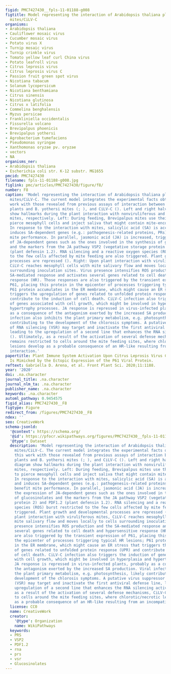 ```yaml
---
figid: PMC7427430__fpls-11-01188-g008
figtitle: Model representing the interaction of Arabidopsis thaliana plants/Brevipalpus
  mites/CiLV-C
organisms:
- Arabidopsis thaliana
- Cauliflower mosaic virus
- Cucumber mosaic virus
- Potato virus X
- Turnip mosaic virus
- Turnip crinkle virus
- Tomato yellow leaf curl China virus
- Potato leafroll virus
- Citrus leprosis virus
- Citrus leprosis virus C
- Passion fruit green spot virus
- Nicotiana tabacum
- Solanum lycopersicum
- Nicotiana benthamiana
- Citrus sinensis
- Nicotiana glutinosa
- Citrus x latifolia
- Commelina benghalensis
- Myzus persicae
- Frankliniella occidentalis
- Fissurella volcano
- Brevipalpus phoenicis
- Brevipalpus yothersi
- Agrobacterium tumefaciens
- Pseudomonas syringae
- Xanthomonas oryzae pv. oryzae
- vectors
- NA
organisms_ner:
- Arabidopsis thaliana
- Escherichia coli str. K-12 substr. MG1655
pmcid: PMC7427430
filename: fpls-11-01188-g008.jpg
figlink: pmc/articles/PMC7427430/figure/f8/
number: F8
caption: 'Model representing the interaction of Arabidopsis thaliana plants/Brevipalpus
  mites/CiLV-C. The current model integrates the experimental facts obtained in this
  work with those revealed from previous assays of interaction between A. thaliana
  plants and B. yothersi mites (; ), and CiLV-C (). Left and right halves of the diagram
  show hallmarks during the plant interaction with nonviruliferous and viruliferous
  mites, respectively. Left: During feeding, Brevipalpus mites use their stylets to
  pierce mesophyll cells and inject saliva that might contain mite-encoded effectors.
  In response to the interaction with mites, salicylic acid (SA) is accumulated and
  induces SA-dependent genes (e.g.: pathogenesis-related proteins, PRs), which benefit
  mite performance. In parallel, jasmonic acid (JA) is increased, triggering the expression
  of JA-dependent genes such as the ones involved in the synthesis of glucosinolates
  and the markers from the JA pathway VSP2 (vegetative storage protein 2) and PDF1.2
  (plant defensin 1.2). RNA silencing and a reactive oxygen species (ROS) burst restricted
  to the few cells affected by mite feeding are also triggered. Plant growth and developmental
  processes are repressed (). Right: Upon plant interaction with viruliferous mites,
  CiLV-C reaches mesophyll cells with mite salivary flow and moves locally to cells
  surrounding inoculation sites. Virus presence intensifies ROS production and the
  SA-mediated response and activates several genes related to cell death and hypersensitive
  response (HR). Those responses are also triggered by the transient expression of
  P61, placing this protein in the epicenter of processes triggering typical HR lesions;
  P61 protein accumulates in the ER membrane, which might cause an ER stress that
  triggers the upregulation of genes related to unfolded protein response (UPR) and
  contribute to the induction of cell death. CiLV-C infection also triggers the induction
  of genes associated with cell growth, which might be involved in hyperplasia and
  hypertrophy processes. JA response is repressed in virus-infected plants, probably
  as a consequence of the antagonism exerted by the increased SA production. Viral
  infection also inhibits the plant primary metabolism, e.g. photosynthesis, likely
  contributing to the development of the chlorosis symptoms. A putative virus suppressor
  of RNA silencing (VSR) may target and inactivate the first antiviral defense line,
  leading to the upregulation of a second line that enhances the RNA silencing activity
  (). Ultimately, as a result of the activation of several defense mechanisms, CiLV-C
  remains restricted to cells around the mite feeding sites, where chlorotic/necrotic
  lesions develop as a probable consequence of an HR-like resulting from an incompatible
  interaction.'
papertitle: Plant Immune System Activation Upon Citrus Leprosis Virus C Infection
  Is Mimicked by the Ectopic Expression of the P61 Viral Protein.
reftext: Gabriella D. Arena, et al. Front Plant Sci. 2020;11:1188.
year: '2020'
doi: .na.character
journal_title: .na.character
journal_nlm_ta: .na.character
publisher_name: .na.character
keywords: .na.character
automl_pathway: 0.9454575
figid_alias: PMC7427430__F8
figtype: Figure
redirect_from: /figures/PMC7427430__F8
ndex: ''
seo: CreativeWork
schema-jsonld:
  '@context': https://schema.org/
  '@id': https://pfocr.wikipathways.org/figures/PMC7427430__fpls-11-01188-g008.html
  '@type': Dataset
  description: 'Model representing the interaction of Arabidopsis thaliana plants/Brevipalpus
    mites/CiLV-C. The current model integrates the experimental facts obtained in
    this work with those revealed from previous assays of interaction between A. thaliana
    plants and B. yothersi mites (; ), and CiLV-C (). Left and right halves of the
    diagram show hallmarks during the plant interaction with nonviruliferous and viruliferous
    mites, respectively. Left: During feeding, Brevipalpus mites use their stylets
    to pierce mesophyll cells and inject saliva that might contain mite-encoded effectors.
    In response to the interaction with mites, salicylic acid (SA) is accumulated
    and induces SA-dependent genes (e.g.: pathogenesis-related proteins, PRs), which
    benefit mite performance. In parallel, jasmonic acid (JA) is increased, triggering
    the expression of JA-dependent genes such as the ones involved in the synthesis
    of glucosinolates and the markers from the JA pathway VSP2 (vegetative storage
    protein 2) and PDF1.2 (plant defensin 1.2). RNA silencing and a reactive oxygen
    species (ROS) burst restricted to the few cells affected by mite feeding are also
    triggered. Plant growth and developmental processes are repressed (). Right: Upon
    plant interaction with viruliferous mites, CiLV-C reaches mesophyll cells with
    mite salivary flow and moves locally to cells surrounding inoculation sites. Virus
    presence intensifies ROS production and the SA-mediated response and activates
    several genes related to cell death and hypersensitive response (HR). Those responses
    are also triggered by the transient expression of P61, placing this protein in
    the epicenter of processes triggering typical HR lesions; P61 protein accumulates
    in the ER membrane, which might cause an ER stress that triggers the upregulation
    of genes related to unfolded protein response (UPR) and contribute to the induction
    of cell death. CiLV-C infection also triggers the induction of genes associated
    with cell growth, which might be involved in hyperplasia and hypertrophy processes.
    JA response is repressed in virus-infected plants, probably as a consequence of
    the antagonism exerted by the increased SA production. Viral infection also inhibits
    the plant primary metabolism, e.g. photosynthesis, likely contributing to the
    development of the chlorosis symptoms. A putative virus suppressor of RNA silencing
    (VSR) may target and inactivate the first antiviral defense line, leading to the
    upregulation of a second line that enhances the RNA silencing activity (). Ultimately,
    as a result of the activation of several defense mechanisms, CiLV-C remains restricted
    to cells around the mite feeding sites, where chlorotic/necrotic lesions develop
    as a probable consequence of an HR-like resulting from an incompatible interaction.'
  license: CC0
  name: CreativeWork
  creator:
    '@type': Organization
    name: WikiPathways
  keywords:
  - PRS
  - VSP2
  - PDF1.2
  - rna
  - prs
  - vsr
  - Glucosinolates
---
```

